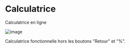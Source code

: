# Calculatrice
Calculatrice en ligne

![image](https://user-images.githubusercontent.com/99554504/167318221-1b34c336-082b-49f8-806a-606a0bd8f477.png)

Calculatrice fonctionnelle hors les boutons "Retour" et "%".
